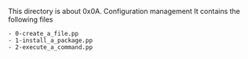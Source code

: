 This directory is about 0x0A. Configuration management
It contains the following files

	- 0-create_a_file.pp  
	- 1-install_a_package.pp  
	- 2-execute_a_command.pp
